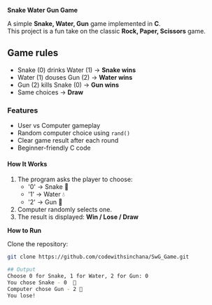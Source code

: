  **Snake Water Gun Game** 

A simple **Snake, Water, Gun** game implemented in **C**.  
This project is a fun take on the classic **Rock, Paper, Scissors** game.

## Game rules

- Snake (0) drinks Water (1) → **Snake wins**
- Water (1) douses Gun (2) → **Water wins**
- Gun (2) kills Snake (0) → **Gun wins**
- Same choices → **Draw**

### Features

- User vs Computer gameplay  
- Random computer choice using `rand()`  
- Clear game result after each round  
- Beginner-friendly C code  

#### How It Works

1. The program asks the player to choose:
   - '0' → Snake 🐍  
   - '1' → Water 💧  
   - '2' → Gun 🔫  
2. Computer randomly selects one. 
3. The result is displayed: **Win / Lose / Draw**  

**How to Run**
 
  Clone the repository:
   ```bash
   git clone https://github.com/codewithsinchana/SwG_Game.git

## Output
Choose 0 for Snake, 1 for Water, 2 for Gun: 0
You chose Snake - 0  🐍
Computer chose Gun - 2 🔫
You lose!



